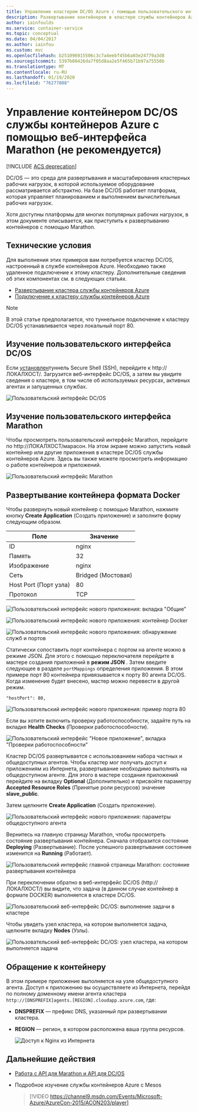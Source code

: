 ```yaml
---
title: Управление кластером DC/OS Azure с помощью пользовательского интерфейса Marathon (не рекомендуется)
description: Развертывание контейнеров в кластере службы контейнеров Azure с помощью веб-интерфейса Marathon.
author: iainfoulds
ms.service: container-service
ms.topic: conceptual
ms.date: 04/04/2017
ms.author: iainfou
ms.custom: mvc
ms.openlocfilehash: b251096915506c3c7a4eebf45b6a03e24779a3d8
ms.sourcegitcommit: 5397b08426da7f05d8aa2e5f465b71b97a75550b
ms.translationtype: MT
ms.contentlocale: ru-RU
ms.lasthandoff: 01/19/2020
ms.locfileid: "76277808"
---
```

# <a name="deprecated-manage-an-azure-container-service-dcos-cluster-through-the-marathon-web-ui"></a>Управление контейнером DC/OS службы контейнеров Azure с помощью веб-интерфейса Marathon (не рекомендуется)

[!INCLUDE [ACS deprecation](../../../includes/container-service-deprecation.md)]

DC/OS — это среда для развертывания и масштабирования кластерных рабочих нагрузок, в которой используемое оборудование рассматривается абстрактно. На базе DC/OS работает платформа, которая управляет планированием и выполнением вычислительных рабочих нагрузок.

Хотя доступны платформы для многих популярных рабочих нагрузок, в этом документе описывается, как приступить к развертыванию контейнеров с помощью Marathon. 


## <a name="prerequisites"></a>Технические условия
Для выполнения этих примеров вам потребуется кластер DC/OS, настроенный в службе контейнеров Azure. Необходимо также удаленное подключение к этому кластеру. Дополнительные сведения об этих компонентах см. в следующих статьях.

* [Развертывание кластера службы контейнеров Azure](container-service-deployment.md)
* [Подключение к кластеру службы контейнеров Azure](../container-service-connect.md)

> [!NOTE]
> В этой статье предполагается, что туннельное подключение к кластеру DC/OS устанавливается через локальный порт 80.
>

## <a name="explore-the-dcos-ui"></a>Изучение пользовательского интерфейса DC/OS
Если [установлен](../container-service-connect.md)туннель Secure Shell (SSH), перейдите к http:\//ЛОКАЛХОСТ/. Загрузится веб-интерфейс DC/OS, а затем вы увидите сведения о кластере, в том числе об используемых ресурсах, активных агентах и запущенных службах.

![Пользовательский интерфейс DC/OS](./media/container-service-mesos-marathon-ui/dcos2.png)

## <a name="explore-the-marathon-ui"></a>Изучение пользовательского интерфейса Marathon
Чтобы просмотреть пользовательский интерфейс Marathon, перейдите по http:\//ЛОКАЛХОСТ/марасон. На этом экране можно запустить новый контейнер или другие приложения в кластере DC/OS службы контейнеров Azure. Здесь вы также можете просмотреть информацию о работе контейнеров и приложений.  

![Пользовательский интерфейс Marathon](./media/container-service-mesos-marathon-ui/dcos3.png)

## <a name="deploy-a-docker-formatted-container"></a>Развертывание контейнера формата Docker
Чтобы развернуть новый контейнер с помощью Marathon, нажмите кнопку **Create Application** (Создать приложение) и заполните форму следующим образом.

| Поле | Значение |
| --- | --- |
| ID |nginx |
| Память | 32 |
| Изображение |nginx |
| Сеть |Bridged (Мостовая) |
| Host Port (Порт узла) |80 |
| Протокол |TCP |

![Пользовательский интерфейс нового приложения: вкладка "Общие"](./media/container-service-mesos-marathon-ui/dcos4.png)

![Пользовательский интерфейс нового приложения: контейнер Docker](./media/container-service-mesos-marathon-ui/dcos5.png)

![Пользовательский интерфейс нового приложения: обнаружение служб и портов](./media/container-service-mesos-marathon-ui/dcos6.png)

Статически сопоставить порт контейнера с портом на агенте можно в режиме JSON. Для этого с помощью переключателя перейдите в мастере создания приложений в **режим JSON** . Затем введите следующее в разделе `portMappings` определения приложения. В этом примере порт 80 контейнера привязывается к порту 80 агента DC/OS. Когда изменение будет внесено, мастер можно перевести в другой режим.

```none
"hostPort": 80,
```

![Пользовательский интерфейс нового приложения: пример порта 80](./media/container-service-mesos-marathon-ui/dcos13.png)

Если вы хотите включить проверку работоспособности, задайте путь на вкладке **Health Checks** (Проверки работоспособности).

![Пользовательский интерфейс "Новое приложение", вкладка "Проверки работоспособности"](./media/container-service-mesos-marathon-ui/dcos_healthcheck.png)

Кластер DC/OS развертывается с использованием набора частных и общедоступных агентов. Чтобы кластер мог получать доступ к приложениям из Интернета, развертывание необходимо выполнять на общедоступном агенте. Для этого в мастере создания приложений перейдите на вкладку **Optional** (Дополнительно) и присвойте параметру **Accepted Resource Roles** (Принятые роли ресурсов) значение **slave_public**.

Затем щелкните **Create Application** (Создать приложение).

![Пользовательский интерфейс нового приложения: параметры общедоступного агента](./media/container-service-mesos-marathon-ui/dcos14.png)

Вернитесь на главную страницу Marathon, чтобы просмотреть состояние развертывания контейнера. Сначала отобразится состояние **Deploying** (Развертывание). После успешного развертывания состояние изменится на **Running** (Работает).

![Пользовательский интерфейс главной страницы Marathon: состояние развертывания контейнера](./media/container-service-mesos-marathon-ui/dcos7.png)

При переключении обратно в веб-интерфейс DC/OS (http:\//ЛОКАЛХОСТ/) вы видите, что задача (в данном случае контейнер в формате DOCKER) выполняется в кластере DC/OS.

![Пользовательский веб-интерфейс DC/OS: выполнение задачи в кластере](./media/container-service-mesos-marathon-ui/dcos8.png)

Чтобы увидеть узел кластера, на котором выполняется задача, щелкните вкладку **Nodes** (Узлы).

![Пользовательский веб-интерфейс DC/OS: узел кластера, на котором выполняется задача](./media/container-service-mesos-marathon-ui/dcos9.png)

## <a name="reach-the-container"></a>Обращение к контейнеру

В этом примере приложение выполняется на узле общедоступного агента. Доступ к приложению вы осуществляете из Интернета, перейдя по полному доменному имени агента кластера `http://[DNSPREFIX]agents.[REGION].cloudapp.azure.com`, где:

* **DNSPREFIX** — префикс DNS, указанный при развертывании кластера.
* **REGION** — регион, в котором расположена ваша группа ресурсов.

    ![Доступ к Nginx из Интернета](./media/container-service-mesos-marathon-ui/nginx.png)


## <a name="next-steps"></a>Дальнейшие действия
* [Работа с API для Marathon и API для DC/OS](container-service-mesos-marathon-rest.md)

* Подробное изучение службы контейнеров Azure с Mesos

    > [!VIDEO https://channel9.msdn.com/Events/Microsoft-Azure/AzureCon-2015/ACON203/player]
    > 
